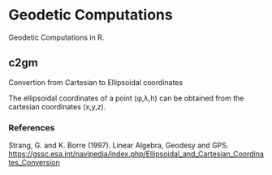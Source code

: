 # Geodetic Computations
Geodetic Computations in R.

## c2gm
Convertion from Cartesian to Ellipsoidal coordinates

The ellipsoidal coordinates of a point (φ,λ,h) can be obtained from the cartesian coordinates (x,y,z).



### References

Strang, G. and K. Borre (1997). Linear Algebra, Geodesy and GPS.
https://gssc.esa.int/navipedia/index.php/Ellipsoidal_and_Cartesian_Coordinates_Conversion

